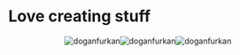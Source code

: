 <h1>Love creating stuff</h1>
<div style="display:flex; flex-wrap:wrap; justify-content:center">
  <img src="https://github-readme-stats.vercel.app/api/top-langs?username=doganfurkan&show_icons=true&locale=en&layout=compact" alt="doganfurkan" />
  <img src="https://github-readme-stats.vercel.app/api?username=doganfurkan&show_icons=true&locale=en" alt="doganfurkan" />
  <img src="https://github-readme-streak-stats.herokuapp.com/?user=doganfurkan" alt="doganfurkan" />
</div>
